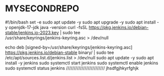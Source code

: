 # MYSECONDREPO


#!/bin/bash
set -e
sudo apt update -y
sudo apt upgrade -y
sudo apt install -y openjdk-17-jdk
java -version
curl -fsSL https://pkg.jenkins.io/debian-stable/jenkins.io-2023.key | sudo tee \
  /usr/share/keyrings/jenkins-keyring.asc > /dev/null

echo deb [signed-by=/usr/share/keyrings/jenkins-keyring.asc] \
  https://pkg.jenkins.io/debian-stable binary/ | sudo tee \
  /etc/apt/sources.list.d/jenkins.list > /dev/null
sudo apt update -y
sudo apt install -y jenkins
sudo systemctl start jenkins
sudo systemctl enable jenkins
sudo systemctl status jenkins
/////////////////////////
jhsdfgjhkyrfghjk
